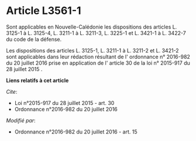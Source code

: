 # Article L3561-1

Sont applicables en Nouvelle-Calédonie les dispositions des articles L. 3125-1 à L. 3125-4, L. 3211-1 à L. 3211-3, L. 3225-1
et L. 3421-1 à L. 3422-7 du code de la défense.

Les dispositions des articles L. 3125-1, L. 3211-1 à L. 3211-2 et L. 3421-2 sont applicables dans leur rédaction résultant de
l'
ordonnance n° 2016-982 du 20 juillet 2016
prise en application de l'
article 30 de la loi n° 2015-917 du 28 juillet 2015
.

**Liens relatifs à cet article**

_Cite_:

  - Loi n°2015-917 du 28 juillet 2015 - art. 30
  - Ordonnance n°2016-982 du 20 juillet 2016

_Modifié par_:

  - Ordonnance n°2016-982 du 20 juillet 2016 - art. 15
